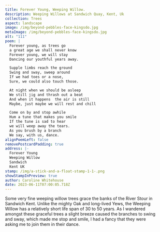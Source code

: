 ```yaml
---
title: Forever Young, Weeping Willow.
description: Weeping Willows at Sandwich Quay, Kent, Uk
collection: Trees
aspect: landscape
image: /img/beyond-pebbles-face-kingsdo.jpg
metaImage: /img/beyond-pebbles-face-kingsdo.jpg
alt: "111"
poem: |
  Forever young, as trees go
  a great age we shall never know
  Forever young, we will stay
  Dancing our youthful years away.

  Supple limbs reach the ground
  Swing and sway, sweep around
  If we had toes or a nose,
  Sure, we could also touch those.

  At night when we should be asleep
  We still jig and thrash out a beat
  And when it happens  the air is still
  Maybe, just maybe we will rest and chill

  Come on by and stop awhile
  Hum a tune that makes you smile
  If the tune is sad to hear
  we will weep away the tears.
  As you brush by a branch
  We say, with us, dance.
alignPoemLeft: false
removePostcardPadding: true
address: |-
  Forever Young 
  Weeping Willow
  Sandwich 
  Kent UK
stamp: /img/a-stick-and-a-float-stamp-1-1-.png
showStampInPreview: true
author: Caroline Whitehouse
date: 2023-06-11T07:00:05.718Z
---
```

Some very fine weeping willow trees grace the banks of the River Stour in Sandwich Kent. Unlike the mighty Oak and long-lived Yews, the Weeping Willow has a relatively short life span of 30 to 50 years. As I wandered amongst these graceful trees a slight breeze caused the branches to swing and sway, which made me stop and smile, I had a fancy that they were asking me to join them in their dance.